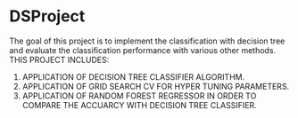 # DSProject
The goal of this project is to implement the classification with decision tree and evaluate the classification performance  with various  other methods.
THIS PROJECT INCLUDES:
1. APPLICATION OF DECISION TREE CLASSIFIER ALGORITHM.
2. APPLICATION OF GRID SEARCH CV FOR HYPER TUNING PARAMETERS.
3. APPLICATION OF RANDOM FOREST REGRESSOR IN ORDER TO COMPARE THE ACCUARCY WITH DECISION TREE CLASSIFIER.
